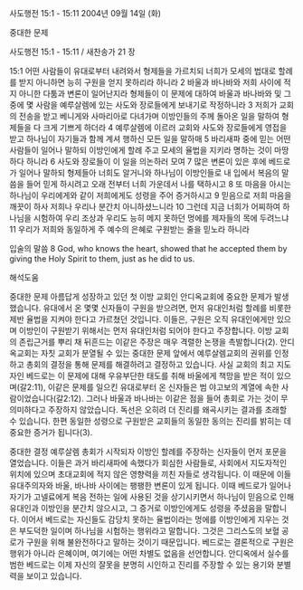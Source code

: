 사도행전 15:1 - 15:11 
2004년 09월 14일 (화)

중대한 문제



사도행전 15:1 - 15:11 / 새찬송가 21 장


15:1 어떤 사람들이 유대로부터 내려와서 형제들을 가르치되 너희가 모세의 법대로 할례를 받지 아니하면 능히 구원을 얻지 못하리라 하니라 2 바울과 바나바와 저희 사이에 적지 아니한 다툼과 변론이 일어난지라 형제들이 이 문제에 대하여 바울과 바나바와 및 그 중에 몇 사람을 예루살렘에 있는 사도와 장로들에게 보내기로 작정하니라 3 저희가 교회의 전송을 받고 베니게와 사마리아로 다녀가며 이방인들의 주께 돌아온 일을 말하여 형제들을 다 크게 기쁘게 하더라 4 예루살렘에 이르러 교회와 사도와 장로들에게 영접을 받고 하나님이 자기들과 함께 계셔 행하신 모든 일을 말하매 5 바리새파 중에 믿는 어떤 사람들이 일어나 말하되 이방인에게 할례 주고 모세의 율법을 지키라 명하는 것이 마땅하다 하니라 6 사도와 장로들이 이 일을 의논하러 모여 7 많은 변론이 있은 후에 베드로가 일어나 말하되 형제들아 너희도 알거니와 하나님이 이방인들로 내 입에서 복음의 말씀을 들어 믿게 하시려고 오래 전부터 너희 가운데서 나를 택하시고 8 또 마음을 아시는 하나님이 우리에게와 같이 저희에게도 성령을 주어 증거하시고 9 믿음으로 저희 마음을 깨끗이 하사 저희나 우리나 분간치 아니하셨느니라 10 그런데 지금 너희가 어찌하여 하나님을 시험하여 우리 조상과 우리도 능히 메지 못하던 멍에를 제자들의 목에 두려느냐 11 우리가 저희와 동일하게 주 예수의 은혜로 구원받는 줄을 믿노라 하니라

입술의 말씀
8 God, who knows the heart, showed that he accepted them by giving the Holy Spirit to them, just as he did to us.

해석도움





중대한 문제
아름답게 성장하고 있던 첫 이방 교회인 안디옥교회에 중요한 문제가 발생했습니다. 유대에서 온 몇몇 신자들이 구원을 받으려면, 먼저 유대인처럼 할례를 비롯한 제반 율법을 지켜야 한다고 가르쳤던 것입니다. 이들은, 구원은 오직 유대인에게만 있으며 이방인이 구원받기 위해서는 먼저 유대인처럼 되어야 한다고 주장합니다. 이방 교회의 존립근거를 뿌리 채 뒤흔드는 이같은 주장은 매우 격렬한 논쟁을 촉발합니다(2). 안디옥교회는 자칫 교회가 분열될 수 있는 중대한 문제 앞에서 예루살렘교회의 권위를 인정하고 총회의 결정을 통해 문제를 해결하려고 결정하고 있습니다. 사실 교회의 최고 지도자인 베드로는 이 문제에 대해 우유부단한 태도를 취해 바울에게 책망을 받은 적이 있으며(갈2:11), 이같은 문제를 일으킨 유대로부터 온 신자들은 범 야고보의 계열에 속한 사람이었습니다(갈2:12). 그러나 바울과 바나바는 이같은 점을 들어 총회로 가는 것이 무의미하다고 주장하지 않았습니다. 독선은 오히려 더 진리를 왜곡시키는 결과를 초래할 수 있습니다. 한편 동일한 성령으로 구원받은 교회들의 동일한 동의는 진리를 밝히는 데 중요한 증거가 됩니다(3). 

중대한 결정
예루살렘 총회가 시작되자 이방인 할례를 주장하는 신자들이 먼저 포문을 열었습니다. 이들은 과거 바리새파에 속했다가 회심한 사람들로, 사회에서 지도자적인 위치에 있으며 초대교회에 적지 않은 영향력을 끼친 자들로 생각됩니다. 이 때문에 이들 유대주의자와 바울, 바나바 사이에는 팽팽한 변론이 있게 됩니다. 이때 베드로가 일어나 자기가 고넬료에게 복음 전하는 일에 사용된 것을 상기시키면서 하나님이 믿음으로 인해 유대인과 이방인을 분간치 않으시고, 그 증거로 이방인에게도 성령을 주셨음을 말합니다. 이어서 베드로는 자신들도 감당치 못하는 율법이라는 멍에를 이방인에게 지우는 것은 부도덕한 일이며 하나님을 시험하는 행위라고 말합니다. 그것은 그리스도의 보혈 공로가 구원을 위해 불완전하다고 말하는 것이기 때문입니다. 베드로는 결론적으로 구원은 행위가 아니라 은혜이며, 여기에는 어떤 차별도 없음을 선언합니다. 안디옥에서 실수를 범한 베드로는 이제 자신의 잘못을 분명히 시인하고 진리를 주장할 수 있는 용기와 분별력을 보이고 있습니다.